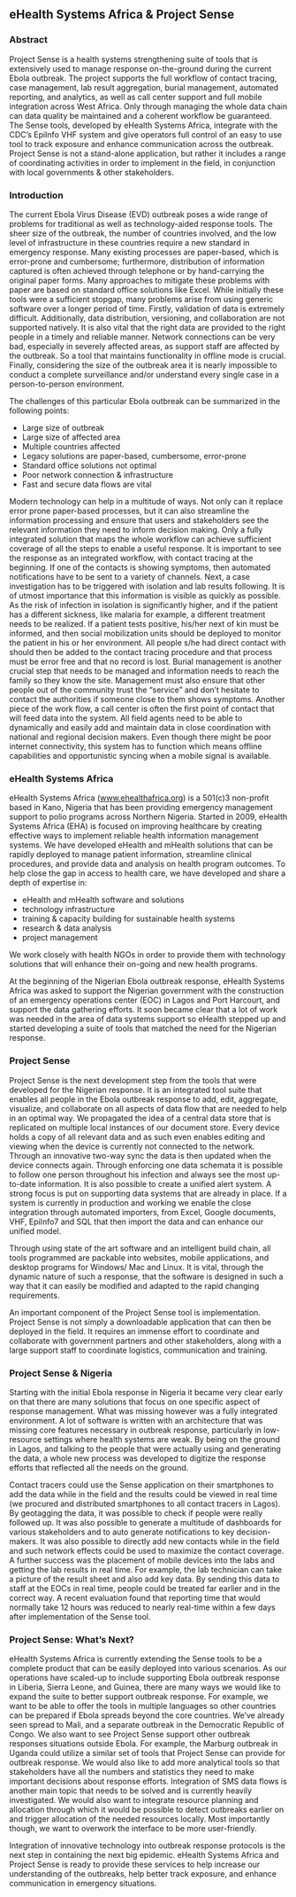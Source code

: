## eHealth Systems Africa & Project Sense
 

### Abstract
 
Project Sense is a health systems strengthening suite of tools that is extensively used to manage response on-the-ground during the current Ebola outbreak. The project supports the full workflow of contact tracing, case management, lab result aggregation, burial management, automated reporting, and analytics, as well as call center support and full mobile integration across West Africa. Only through managing the whole data chain can data quality be maintained and a coherent workflow be guaranteed. The Sense tools, developed by eHealth Systems Africa, integrate with the CDC’s EpiInfo VHF system and give operators full control of an easy to use tool to track exposure and enhance communication across the outbreak. Project Sense is not a stand-alone application, but rather it includes a range of coordinating activities in order to implement in the field, in conjunction with local governments & other stakeholders.
 
 
### Introduction
 
The current Ebola Virus Disease (EVD) outbreak poses a wide range of problems for traditional as well as technology-aided response tools. The sheer size of the outbreak, the number of countries involved, and the low level of infrastructure in these countries require a new standard in emergency response. Many existing processes are paper-based, which is error-prone and cumbersome; furthermore, distribution of information captured is often achieved through telephone or by hand-carrying the original paper forms. Many approaches to mitigate these problems with paper are based on standard office solutions like Excel. While initially these tools were a sufficient stopgap, many problems arise from using generic software over a longer period of time. Firstly, validation of data is extremely difficult. Additionally, data distribution, versioning, and collaboration are not supported natively. It is also vital that the right data are provided to the right people in a timely and reliable manner. Network connections can be very bad, especially in severely affected areas, as support staff are affected by the outbreak. So a tool that maintains functionality in offline mode is crucial. Finally, considering the size of the outbreak area it is nearly impossible to conduct a complete surveillance and/or understand every single case in a person-to-person environment.
 
The challenges of this particular Ebola outbreak can be summarized in the following points:

- Large size of outbreak
- Large size of affected area
- Multiple countries affected
- Legacy solutions are paper-based, cumbersome, error-prone
- Standard office solutions not optimal
- Poor network connection & infrastructure
- Fast and secure data flows are vital
 
Modern technology can help in a multitude of ways. Not only can it replace error prone paper-based processes, but it can also streamline the information processing and ensure that users and stakeholders see the relevant information they need to inform decision making. Only a fully integrated solution that maps the whole workflow can achieve sufficient coverage of all the steps to enable a useful response. It is important to see the response as an integrated workflow, with contact tracing at the beginning. If one of the contacts is showing symptoms, then automated notifications have to be sent to a variety of channels. Next, a case investigation has to be triggered with isolation and lab results following. It is of utmost importance that this information is visible as quickly as possible. As the risk of infection in isolation is significantly higher, and if the patient has a different sickness, like malaria for example, a different treatment needs to be realized. If a patient tests positive, his/her next of kin must be informed, and then social mobilization units should be deployed to monitor the patient in his or her environment. All people s/he had direct contact with should then be added to the contact tracing procedure and that process must be error free and that no record is lost. Burial management is another crucial step that needs to be managed and information needs to reach the family so they know the site. Management must also ensure that other people out of the community trust the “service” and don’t hesitate to contact the authorities if someone close to them shows symptoms. Another piece of the work flow, a call center is often the first point of contact that will feed data into the system. All field agents need to be able to dynamically and easily add and maintain data in close coordination with national and regional decision makers. Even though there might be poor internet connectivity, this system has to function which means offline capabilities and opportunistic syncing when a mobile signal is available.

### eHealth Systems Africa

eHealth Systems Africa (www.ehealthafrica.org) is a 501(c)3 non-profit based in Kano, Nigeria that has been providing emergency management support to polio programs across Northern Nigeria. Started in 2009, eHealth Systems Africa (EHA) is focused on improving healthcare by creating effective ways to implement reliable health information management systems. We have developed eHealth and mHealth solutions that can be rapidly deployed to manage patient information, streamline clinical procedures, and provide data and analysis on health program outcomes. To help close the gap in access to health care, we have developed and share a depth of expertise in:

- eHealth and mHealth software and solutions
- technology infrastructure
- training & capacity building for sustainable health systems
- research & data analysis
- project management

We work closely with health NGOs in order to provide them with technology solutions that will enhance their on-going and new health programs.
 
At the beginning of the Nigerian Ebola outbreak response, eHealth Systems Africa was asked to support the Nigerian government with the construction of an emergency operations center (EOC) in Lagos and Port Harcourt, and support the data gathering efforts. It soon became clear that a lot of work was needed in the area of data systems support so eHealth stepped up and started developing a suite of tools that matched the need for the Nigerian response.
 
### Project Sense
 
Project Sense is the next development step from the tools that were developed for the Nigerian response. It is an integrated tool suite that enables all people in the Ebola outbreak response to add, edit, aggregate, visualize, and collaborate on all aspects of data flow that are needed to help in an optimal way. We propagated the idea of a central data store that is replicated on multiple local instances of our document store. Every device holds a copy of all relevant data and as such even enables editing and viewing when the device is currently not connected to the network. Through an innovative two-way sync the data is then updated when the device connects again. Through enforcing one data schemata it is possible to follow one person throughout his infection and always see the most up-to-date information. It is also possible to create a unified alert system. A strong focus is put on supporting data systems that are already in place. If a system is currently in production and working we enable the close integration through automated importers, from Excel, Google documents, VHF, EpiInfo7 and SQL that then import the data and can enhance our unified model.
 
Through using state of the art software and an intelligent build chain, all tools programmed are packable into websites, mobile applications, and desktop programs for Windows/ Mac and Linux. It is vital, through the dynamic nature of such a response, that the software is designed in such a way that it can easily be modified and adapted to the rapid changing requirements.

An important component of the Project Sense tool is implementation. Project Sense is not simply a downloadable application that can then be deployed in the field. It requires an immense effort to coordinate and collaborate with government partners and other stakeholders, along with a large support staff to coordinate logistics, communication and training.
 
### Project Sense & Nigeria
 
Starting with the initial Ebola response in Nigeria it became very clear early on that there are many solutions that focus on one specific aspect of response management. What was missing however was a fully integrated environment. A lot of software is written with an architecture that was missing core features necessary in outbreak response, particularly in low-resource settings where health systems are weak. By being on the ground in Lagos, and talking to the people that were actually using and generating the data, a whole new process was developed to digitize the response efforts that reflected all the needs on the ground.

Contact tracers could use the Sense application on their smartphones to add the data while in the field and the results could be viewed in real time (we procured and distributed smartphones to all contact tracers in Lagos). By geotagging the data, it was possible to check if people were really followed up. It was also possible to generate a multitude of dashboards for various stakeholders and to auto generate notifications to key decision-makers. It was also possible to directly add new contacts while in the field and such network effects could be used to maximize the contact coverage. A further success was the placement of mobile devices into the labs and getting the lab results in real time. For example, the lab technician can take a picture of the result sheet and also add key data. By sending this data to staff at the EOCs in real time, people could be treated far earlier and in the correct way. A recent evaluation found that reporting time that would normally take 12 hours was reduced to nearly real-time within a few days after implementation of the Sense tool.
 
### Project Sense: What’s Next?
 
eHealth Systems Africa is currently extending the Sense tools to be a complete product that can be easily deployed into various scenarios. As our operations have scaled-up to include supporting Ebola outbreak response in Liberia, Sierra Leone, and Guinea, there are many ways we would like to expand the suite to better support outbreak response. For example, we want to be able to offer the tools in multiple languages so other countries can be prepared if Ebola spreads beyond the core countries. We’ve already seen spread to Mali, and a separate outbreak in the Democratic Republic of Congo. We also want to see Project Sense support other outbreak responses situations outside Ebola. For example,  the Marburg outbreak in Uganda could utilize a similar set of tools that Project Sense can provide for outbreak response. We would also like to add more analytical tools so that stakeholders have all the numbers and statistics they need to make important decisions about response efforts. Integration of SMS data flows is another main topic that needs to be solved and is currently heavily investigated. We would also want to integrate resource planning and allocation through which it would be possible to detect outbreaks earlier on and trigger allocation of the needed resources locally. Most importantly though, we want to overwork the interface to be more user-friendly.

Integration of innovative technology into outbreak response protocols is the next step in containing the next big epidemic. eHealth Systems Africa and Project Sense is ready to provide these services to help increase our understanding of the outbreaks, help better track exposure, and enhance communication in emergency situations.
